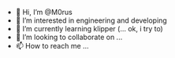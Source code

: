- 👋 Hi, I’m @M0rus
- 👀 I’m interested in engineering and developing 
- 🌱 I’m currently learning klipper (... ok, i try to)
- 💞️ I’m looking to collaborate on ...
- 📫 How to reach me ...

<!---
M0rus/M0rus is a ✨ special ✨ repository because its `README.md` (this file) appears on your GitHub profile.
You can click the Preview link to take a look at your changes.
--->
